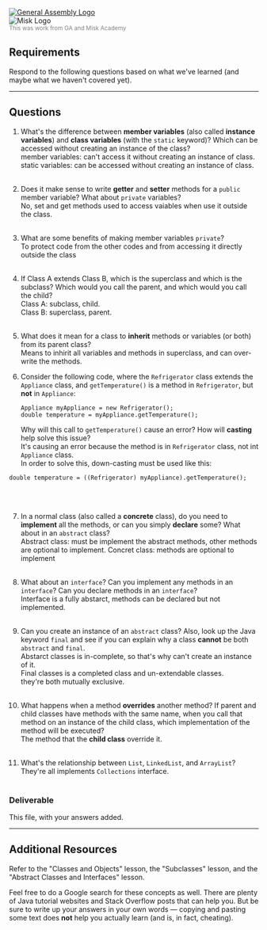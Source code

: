 [![General Assembly Logo](https://camo.githubusercontent.com/1a91b05b8f4d44b5bbfb83abac2b0996d8e26c92/687474703a2f2f692e696d6775722e636f6d2f6b6538555354712e706e67)](https://generalassemb.ly/education/web-development-immersive)<br>
![Misk Logo](https://i.ibb.co/KmXhJbm/Webp-net-resizeimage-1.png)<br>
<small style="color: gray">This was work from <span title="General Assembly">GA</span> and Misk Academy</small><br>

## Requirements

Respond to the following questions based on what we've learned (and maybe what we haven't covered yet).

---

## Questions

1. What's the difference between **member variables** (also called **instance variables**) and **class variables** (with the `static` keyword)? Which can be accessed without creating an instance of the class?<br>
member variables: can't access it without creating an instance of class.<br>
static variables: can be accessed without creating an instance of class.
<br><br>

2. Does it make sense to write **getter** and **setter** methods for a `public` member variable? What about `private` variables?<br>
No, set and get methods used to access vaiables when use it outside the class.
<br><br>

3. What are some benefits of making member variables `private`?<br>
To protect code from the other codes and from accessing it directly outside the class
<br><br>

4. If Class A extends Class B, which is the superclass and which is the subclass? Which would you call the parent, and which would you call the child?<br>
Class A: subclass, child.<br>
Class B: superclass, parent.
<br><br>

5. What does it mean for a class to **inherit** methods or variables (or both) from its parent class?<br>
Means to inhirit all variables and methods in superclass, and can over-write the methods.

6. Consider the following code, where the `Refrigerator` class extends the `Appliance` class, and `getTemperature()` is a method in `Refrigerator`, but **not** in `Appliance`:

    ```
    Appliance myAppliance = new Refrigerator();
    double temperature = myAppliance.getTemperature();
    ```

   Why will this call to `getTemperature()` cause an error? How will **casting** help solve this issue?<br>
It's causing an error because the method is in `Refrigerator` class, not int `Appliance` class.<br>
In order to solve this,  down-casting must be used like this:<br>
```
double temperature = ((Refrigerator) myAppliance).getTemperature();
```
<br><br>

7. In a normal class (also called a **concrete** class), do you need to **implement** all the methods, or can you simply **declare** some? What about in an `abstract` class?<br>
Abstract class: must be implement the abstract methods, other methods are optional to implement.
Concret class: methods are optional to implement
<br><br>

8. What about an `interface`? Can you implement any methods in an `interface`? Can you declare methods in an `interface`?<br>
Interface is a fully abstarct, methods can be declared but not implemented.
<br><br>

9. Can you create an instance of an `abstract` class? Also, look up the Java keyword `final` and see if you can explain why a class **cannot** be both `abstract` and `final`.<br>
Abstarct classes is in-complete, so that's why can't create an instance of it.<br>
Final classes is a completed class and un-extendable classes.<br>
they're both mutually exclusive.
<br><br>

10. What happens when a method **overrides** another method? If parent and child classes have methods with the same name, when you call that method on an instance of the child class, which implementation of the method will be executed?<br>
The method that the **child class** override it.
<br><br>

11. What's the relationship between `List`, `LinkedList`, and `ArrayList`? <br>
They're all implements `Collections` interface.
<br><br>

### Deliverable

This file, with your answers added.

---

## Additional Resources

Refer to the "Classes and Objects" lesson, the "Subclasses" lesson, and the "Abstract Classes and Interfaces" lesson.

Feel free to do a Google search for these concepts as well. There are plenty of Java tutorial websites and Stack Overflow posts that can help you. But be sure to write up your answers in your own words — copying and pasting some text does **not** help you actually learn (and is, in fact, cheating).

